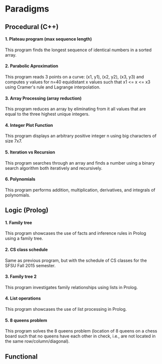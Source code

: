 # Paradigms

## Procedural (C++)

#### 1. Plateau program (max sequence length)

This program finds the longest sequence of identical numbers in a sorted array.

#### 2. Parabolic Aproximation

This program reads 3 points on a curve: (x1, y1), (x2, y2), (x3, y3)
and computes y values for n=40 equidistant x values such that
x1 <= x <= x3 using Cramer's rule and Lagrange interpolation.

#### 3. Array Processing (array reduction)

This program reduces an array by eliminating from it all
values that are equal to the three highest unique integers.

#### 4. Integer Plot Function

This program displays an arbitrary positive
integer n using big characters of size 7x7.

#### 5. Iteration vs Recursion

This program searches through an array and finds a number using
a binary search algorithm both iteratively and recursively.

#### 6. Polynomials

This program performs addition, multiplication,
derivatives, and integrals of polynomials.

## Logic (Prolog)

#### 1. Family tree

This program showcases the use of facts and
inference rules in Prolog using a family tree.

#### 2. CS class schedule

Same as previous program, but with the schedule
of CS classes for the SFSU Fall 2015 semester.

#### 3. Family tree 2

This program investigates family relationships using lists in Prolog.

#### 4. List operations

This program showcases the use of list processing in Prolog.

#### 5. 8 queens problem

This program solves the 8 queens problem (location of 8 queens
on a chess board such that no queens have each other in check,
i.e., are not located in the same row/column/diagonal).

## Functional
